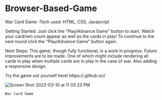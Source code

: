 # Browser-Based-Game
War Card Game
    -Tech used: HTML, CSS, Javascript

Getting Started:
Just click the "Play/Advance Game" button to start. Watch your card/win count appear as well as the cards in play! To continue to the next round click the "Play/Advance Game" button again.

Next Steps:
This game, though fully functional, is a work in progress. Future improvements are to be made. One of which might include rendering all cards in play when multiple cards are in play in the case of war. Also adding a responsive design.

Try the game out yourself here! https://<Daunte-King>.github.io/<Browser-Based-Game>/

![Screen Shot 2022-03-10 at 11 03 23 PM](https://user-images.githubusercontent.com/100229079/157811952-0a2e50a9-807e-4be9-89c1-54dd9f9f049b.png)

    War Card Game

